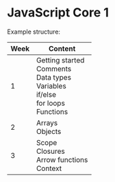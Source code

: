  # JavaScript Core 1

 Example structure:

|Week | Content |
| --- | ------- |
| 1 | Getting started <br> Comments <br> Data types <br> Variables <br> if/else <br> for loops <br> Functions |
| 2 | Arrays <br> Objects <br> |
| 3 | Scope <br> Closures <br> Arrow functions <br> Context |
